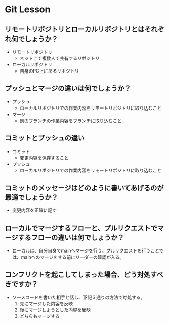 # Git Lesson

## リモートリポジトリとローカルリポジトリとはそれぞれ何でしょうか？

* リモートリポジトリ
  * ネット上で複数人で共有するリポジトリ
* ローカルリポジトリ
  * 自身のPC上にあるリポジトリ



## プッシュとマージの違いは何でしょうか？

* プッシュ
  * ローカルリポジトリでの作業内容をリモートリポジトリに取り込むこと
* マージ
  * 別のブランチの作業内容をブランチに取り込むこと



## コミットとプッシュの違い

* コミット
  * 変更内容を保存すること
* プッシュ
  * ローカルリポジトリでの作業内容をリモートリポジトリに取り込むこと



## コミットのメッセージはどのように書いてあげるのが最適でしょうか？

* 変更内容を正確に記す



## ローカルでマージするフローと、プルリクエストでマージするフローの違いは何でしょうか？

* ローカルは、自分自身でmainへマージを行う。プルリクエストを行うことでは、mainへのマージをする前にリーダーの確認が入る。



## コンフリクトを起こしてしまった場合、どう対処すべきですか？

* ソースコードを書いた相手と話し、下記３通りの方法で対処する。
  1. 先にマージした内容を反映
  2. 後にマージしようとした内容を反映
  3. どちらもマージする


